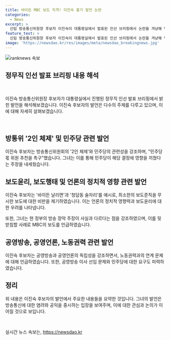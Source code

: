 ```yaml
---
title: 바이든 MBC 보도 직격! 이진숙 흉기 발언 논란
categories:
  - News
excerpt: >
  신임 방송통신위원장 후보자 이진숙이 대통령실에서 발표된 인선 브리핑에서 논란을 겨냥해 민주당 몫 위원 추천을 촉구하며 최소한의 보도준칙을 무시한 보도를 비판했다. 이는 민주당이 만든 2인 체제 때문이라 주장하며, 정부의 방송장악 주장에 대해 거듭 부정하고 공영방송의 독립성을 요구했다. MBC의 보도를 예시로 들어 최소한의 보도준칙을 언급하며, 민주당에 위원 추천을 촉구하는 발언도 내놨다.
feature_text: >
  신임 방송통신위원장 후보자 이진숙이 대통령실에서 발표된 인선 브리핑에서 논란을 겨냥해 민주당 몫 위원 추천을 촉구하며 최소한의 보도준칙을 무시한 보도를 비판했다. 이는 민주당이 만든 2인 체제 때문이라 주장하며, 정부의 방송장악 주장에 대해 거듭 부정하고 공영방송의 독립성을 요구했다. MBC의 보도를 예시로 들어 최소한의 보도준칙을 언급하며, 민주당에 위원 추천을 촉구하는 발언도 내놨다.
image: 'https://newsdao.kr/res/images/meta/newsdao_breakingnews.jpg'
---
```


<p><img src="https://newsdao.kr/res/images/meta/newsdao_breakingnews.jpg" alt="ranknews 속보" /></p>

<h2 data-ke-size="size26">정무직 인선 발표 브리핑 내용 해석</h2>

<p data-ke-size="size16">&nbsp;</p>

<p>이진숙 방송통신위원장 후보자가 대통령실에서 진행된 정무직 인선 발표 브리핑에서 밝힌 발언을 해석해보겠습니다. 이진숙 후보자의 발언은 다수의 주제를 다루고 있으며, 이에 대해 자세히 살펴보겠습니다.</p>

<p data-ke-size="size16">&nbsp;</p>

<h2 data-ke-size="size26">방통위 '2인 체제' 및 민주당 관련 발언</h2>

<p>이진숙 후보자는 방송통신위원회의 '2인 체제'와 민주당의 관련성을 강조하며, "민주당 몫 위원 추천을 촉구"했습니다. 그녀는 이를 통해 민주당이 해당 결정에 영향을 끼쳤다는 주장을 내세웠습니다.</p>

<h2 data-ke-size="size26">보도윤리, 보도행태 및 언론의 정치적 영향 관련 발언</h2>

<p>이진숙 후보자는 '바이든 날리면'과 '청담동 술자리'를 예시로, 최소한의 보도준칙을 무시한 보도에 대한 비판을 제기하였습니다. 이는 언론의 정치적 영향력과 보도윤리에 대한 우려를 나타냅니다.</p>

<p>또한, 그녀는 현 정부의 방송 장악 주장이 사실과 다르다는 점을 강조하였으며, 이를 뒷받침할 사례로 MBC의 보도를 언급하였습니다.</p>

<h2 data-ke-size="size26">공영방송, 공영언론, 노동권력 관련 발언</h2>

<p>이진숙 후보자는 공영방송과 공영언론의 독립성을 강조하면서, 노동권력과의 연계 문제에 대해 언급하였습니다. 또한, 공영방송 이사 선임 문제와 민주당에 대한 요구도 피력하였습니다.</p>

<h2 data-ke-size="size26">정리</h2>

<p>위 내용은 이진숙 후보자의 발언에서 주요한 내용들을 요약한 것입니다. 그녀의 발언은 방송통신에 대한 염려와 공익을 중시하는 입장을 보여주며, 이에 대한 관심과 논의가 이어질 것으로 보입니다.</p>

<p data-ke-size="size16">&nbsp;</p>
실시간 뉴스 속보는, <a href="https://newsdao.kr" rel="dofollow">https://newsdao.kr</a>


